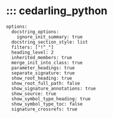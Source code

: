# ::: cedarling_python
    options:
      docstring_options:
        ignore_init_summary: true
      docstring_section_style: list
      filters: ["!^_"]
      heading_level: 2
      inherited_members: true
      merge_init_into_class: true
      parameter_headings: true
      separate_signature: true
      show_root_heading: true 
      show_root_full_path: false
      show_signature_annotations: true
      show_source: true 
      show_symbol_type_heading: true
      show_symbol_type_toc: false 
      signature_crossrefs: true
